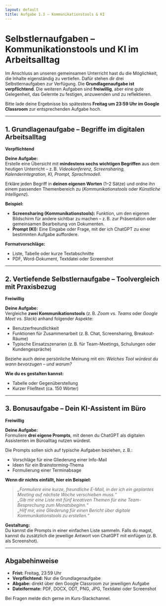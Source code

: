 ```yaml
---
layout: default
title: Aufgabe 1.3 – Kommunikationstools & KI
---
```



# Selbstlernaufgaben – Kommunikationstools und KI im Arbeitsalltag

Im Anschluss an unseren gemeinsamen Unterricht hast du die Möglichkeit, die Inhalte eigenständig zu vertiefen. Dafür stehen dir drei Selbstlernaufgaben zur Verfügung. Die **Grundlagenaufgabe ist verpflichtend**. Die weiteren Aufgaben sind **freiwillig**, aber eine gute Gelegenheit, das Gelernte zu festigen, anzuwenden und zu reflektieren.

Bitte lade deine Ergebnisse bis spätestens **Freitag um 23:59 Uhr im Google Classroom** zur entsprechenden Aufgabe hoch.

---

## 1. Grundlagenaufgabe – Begriffe im digitalen Arbeitsalltag  
**Verpflichtend**

**Deine Aufgabe:**  
Erstelle eine Übersicht mit **mindestens sechs wichtigen Begriffen** aus dem heutigen Unterricht – z. B. *Videokonferenz, Screensharing, Kalenderintegration, KI, Prompt, Sprachmodell*.

Erkläre jeden Begriff in **deinen eigenen Worten** (1–2 Sätze) und ordne ihn einem passenden Themenbereich zu (*Kommunikationstools* oder *Künstliche Intelligenz*).

**Beispiel:**  
- **Screensharing (Kommunikationstools):** Funktion, um den eigenen Bildschirm für andere sichtbar zu machen – z. B. zur Präsentation oder gemeinsamen Bearbeitung von Dokumenten.  
- **Prompt (KI):** Eine Eingabe oder Frage, mit der ich ChatGPT zu einer bestimmten Aufgabe auffordere.

**Formatvorschläge:**  
- Liste, Tabelle oder kurze Textabschnitte  
- PDF, Word-Dokument, Textdatei oder Screenshot

---

## 2. Vertiefende Selbstlernaufgabe – Toolvergleich mit Praxisbezug  
**Freiwillig**

**Deine Aufgabe:**  
Vergleiche **zwei Kommunikationstools** (z. B. *Zoom vs. Teams* oder *Google Meet vs. Slack*) anhand folgender Aspekte:

- Benutzerfreundlichkeit  
- Funktionen für Zusammenarbeit (z. B. Chat, Screensharing, Breakout-Räume)  
- Typische Einsatzszenarien (z. B. für Team-Meetings, Schulungen oder Kundengespräche)

Beziehe auch deine persönliche Meinung mit ein: *Welches Tool würdest du wann bevorzugen – und warum?*

**Wie du es gestalten kannst:**  
- Tabelle oder Gegenüberstellung  
- Kurzer Fließtext (ca. 150 Wörter)

---

## 3. Bonusaufgabe – Dein KI-Assistent im Büro  
**Freiwillig**

**Deine Aufgabe:**  
Formuliere **drei eigene Prompts**, mit denen du ChatGPT als digitalen Assistenten im Büroalltag nutzen würdest.

Die Prompts sollen sich auf typische Aufgaben beziehen, z. B.:

- Vorschläge für eine Gliederung einer Info-Mail  
- Ideen für ein Brainstorming-Thema  
- Formulierung einer Terminabsage

**Wenn dir nichts einfällt, hier ein Beispiel:**  
> *„Formuliere eine kurze, freundliche E-Mail, in der ich ein geplantes Meeting auf nächste Woche verschieben muss.“*  
> *„Gib mir eine Liste mit fünf kreativen Themen für eine Team-Besprechung zum Monatsbeginn.“*  
> *„Hilf mir, eine Gliederung für einen Bericht über digitale Kommunikationstools zu erstellen.“*

**Gestaltung:**  
Du kannst die Prompts in einer einfachen Liste sammeln. Falls du magst, kannst du zusätzlich die jeweilige Antwort von ChatGPT mit einfügen (z. B. als Screenshot).

---

## Abgabehinweise

- **Frist:** Freitag, 23:59 Uhr  
- **Verpflichtend:** Nur die Grundlagenaufgabe  
- **Abgabe:** direkt über den Google Classroom zur jeweiligen Aufgabe  
- **Dateiformate:** PDF, DOCX, ODT, PNG, JPG, Textdatei oder Screenshot

Bei Fragen melde dich gerne im Kurs-Slackchannel.
